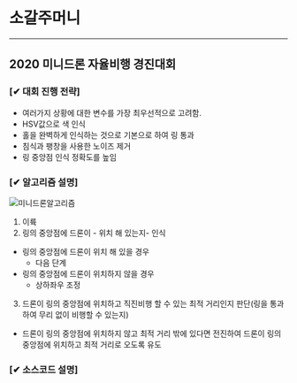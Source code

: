 # 소갈주머니
------------------------------------------------------
## 2020 미니드론 자율비행 경진대회
### [✔ 대회 진행 전략] 
* 여러가지 상황에 대한 변수를 가장 최우선적으로 고려함.
* HSV값으로 색 인식
* 홀을 완벽하게 인식하는 것으로 기본으로 하여 링 통과
* 침식과 팽창을 사용한 노이즈 제거
* 링 중앙점 인식 정확도를 높임
### [✔ 알고리즘 설명] 
![미니드론알고리즘](https://user-images.githubusercontent.com/61452782/87249169-6b26cf00-c498-11ea-8a11-60d20577f32a.jpg)
1. 이륙
2. 링의 중앙점에 드론이 - 위치 해 있는지- 인식
* 링의 중앙점에 드론이 위치 해 있을 경우
  + 다음 단계
* 링의 중앙점에 드론이 위치하지 않을 경우
  + 상하좌우 조정
3. 드론이 링의 중앙점에 위치하고 직진비행 할 수 있는 최적 거리인지 판단(링을 통과하여 무리 없이 비행할 수 있는지)
* 드론이 링의 중앙점에 위치하지 않고 최적 거리 밖에 있다면 전진하여 드론이 링의 중앙점에 위치하고 최적 거리로 오도록 유도


### [✔ 소스코드 설명] 
<br>
